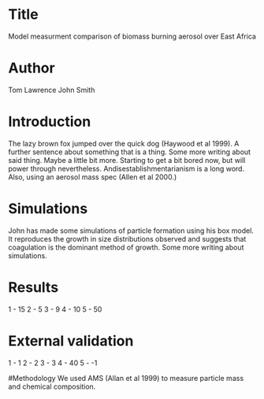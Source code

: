 # Title
Model measurment comparison of biomass burning aerosol over East Africa


# Author
Tom Lawrence
John Smith

# Introduction
The lazy brown fox jumped over the quick dog (Haywood et al 1999). A further sentence about something that is a thing. Some more writing about said thing. Maybe a little bit more.
Starting to get a bit bored now, but will power through nevertheless. Andisestablishmentarianism is a long word.
Also, using an aerosol mass spec (Allen et al 2000.)

# Simulations
John has made some simulations of particle formation using his box model.
It reproduces the growth in size distributions observed and suggests that coagulation is the dominant method of growth. Some more writing about simulations.

# Results

1 - 15
2 - 5
3 - 9
4 - 10
5 - 50


# External validation

1 - 1
2 - 2
3 - 3
4 - 40
5 - -1


#Methodology
We used AMS (Allan et al 1999) to measure particle mass and chemical composition.